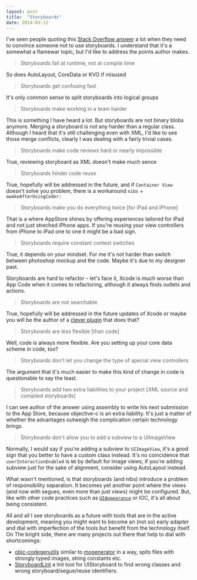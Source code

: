 ```yaml
---
layout: post
title:  "Storyboards"
date: 2014-03-12
---
```


I've seen people quoting this [Stack Overflow answer](http://stackoverflow.com/questions/9404471/when-to-use-storyboard-and-when-to-use-xibs/19457257#19457257) a lot when they need to convince someone not to use storyboards. I understand that it's a somewhat a flamewar topic, but I'd like to address the points author makes.

> Storyboards fail at runtime, not at compile time

So does AutoLayout, CoreData or KVO if misused

> Storyboards get confusing fast

It's only common sense to split storyboards into logical groups

> Storyboards make working in a team harder

This is something I have heard a lot. But storyboards are not binary blobs anymore. Merging a storyboard is not any harder than a regular class. Although I heard that it's still challenging even with XML, I'd like to see those merge conflicts, clearly I was dealing with a fairly trivial cases.

> Storyboards make code reviews hard or nearly impossible

True, reviewing storyboard as XML doesn't make much sence

> Storyboards hinder code reuse

True, hopefully will be addressed in the future, and if `Container View` doesn't solve you problem, there is a workaround `nibs` + `awakeAfterUsingCoder:`

> Storyboards make you do everything twice [for iPad and iPhone]

That is a where AppStore shines by offering experiences tailored for iPad and not just streched iPhone apps. If you're reusing your view controllers from iPhone to iPad one to one it might be a bad sign.

> Storyboards require constant context switches

True, it depends on your mindset. For me it's not harder than switch between photoshop mockup and the code. Maybe it's due to my designer past.

Storyboards are hard to refactor – let's face it, Xcode is much worse than App Code when it comes to refactoring, although it always finds outlets and actions.

> Storyboards are not searchable

True, hopefully will be addressed in the future updates of Xcode or maybe you will be the author of a [clever plugin](http://alcatraz.io/) that does that?

> Storyboards are less flexible [than code]

Well, code is always more flexible. Are you setting up your core data scheme in code, too?

> Storyboards don't let you change the type of special view controllers

The argument that it's much easier to make this kind of change in code is questionable to say the least.

> Storyboards add two extra liabilities to your project [XML source and compiled storyboards]

I can see author of the answer using assembly to write his next submission to the App Store, because objective-c is an extra liability. It's just a matter of whether the advantages outweigh the complication certain technology brings.

> Storyboards don't allow you to add a subview to a UIImageView

Normally, I would say if you're adding a subview to `UIImageView`, it's a good sign that you better to have a custom class instead. It's no coincidence that `userInteractionEnabled` is `NO` by default for image views, if you're adding subview just for the sake of alignment, consider using AutoLayout instead.

What wasn't mentioned, is that storyboards (and nibs) introduce a problem of responsibility separation. It becomes yet another point where the views (and now with segues, even more than just views) might be configured. But, like with other code practices such as [`UIAppearance`](https://developer.apple.com/library/ios/documentation/uikit/reference/UIAppearance_Protocol/Reference/Reference.html) or IOC, it's all about being consistent.

All and all I see storyboards as a future with tools that are in the active development, meaning you might want to become an (not so) early adapter and dial with imperfection of the tools but benefit from the technology itself. On The bright side, there are many projects out there that help to dial with shortcomings:

* [objc-codegenutils](https://github.com/square/objc-codegenutils) similar to [mogenerator](https://github.com/rentzsch/mogenerator) in a way, spits files with strongly typed images, string constants etc.
* [StoryboardLint](https://github.com/jfahrenkrug/StoryboardLint) a lint tool for UIStoryboard to find wrong classes and wrong storyboard/segue/reuse identifiers.
